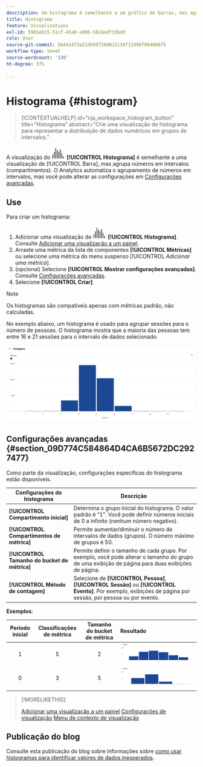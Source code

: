 ```yaml
---
description: Um histograma é semelhante a um gráfico de barras, mas agrupa os números em intervalos (grupos).
title: Histograma
feature: Visualizations
exl-id: 5901eb15-51cf-45a0-a80b-5824adf33bdd
role: User
source-git-commit: 5b441472a21db99728d012c19f12d98f984086f5
workflow-type: tm+mt
source-wordcount: '330'
ht-degree: 37%

---
```


# Histograma {#histogram}

<!-- markdownlint-disable MD034 -->

>[!CONTEXTUALHELP]
>id="cja_workspace_histogram_button"
>title="Histograma"
>abstract="Crie uma visualização de histograma para representar a distribuição de dados numéricos em grupos de intervalos."

<!-- markdownlint-enable MD034 -->


A visualização do ![Histograma](/help/assets/icons/Histogram.svg) **[!UICONTROL Histograma]** é semelhante a uma visualização de [!UICONTROL Barra], mas agrupa números em intervalos (compartimentos). O Analytics automatiza o agrupamento de números em intervalos, mas você pode alterar as configurações em [Configurações avançadas](#advanced-settings).

## Use 

Para criar um histograma:

1. Adicionar uma visualização de ![Histograma](/help/assets/icons/Histogram.svg) **[!UICONTROL Histograma]**. Consulte [Adicionar uma visualização a um painel](freeform-analysis-visualizations.md#add-visualizations-to-a-panel).
1. Arraste uma métrica da lista de componentes **[!UICONTROL Métricas]** ou selecione uma métrica do menu suspenso [!UICONTROL *Adicionar uma métrica*].
1. (opcional) Selecione **[!UICONTROL Mostrar configurações avançadas]**. Consulte [Configurações avançadas](#advanced-settings).
1. Selecione **[!UICONTROL Criar]**.

>[!NOTE]
>
>Os histogramas são compatíveis apenas com métricas padrão, não calculadas.

No exemplo abaixo, um histograma é usado para agrupar sessões para o número de pessoas. O histograma mostra que a maioria das pessoas tem entre 16 e 21 sessões para o intervalo de dados selecionado.

![](assets/histogram.png)

## Configurações avançadas {#section_09D774C584864D4CA6B5672DC2927477}

Como parte da visualização, configurações específicas do histograma estão disponíveis.

| Configurações do histograma | Descrição |
|---|---|
| **[!UICONTROL Compartimento inicial]** | Determina o grupo inicial do histograma. O valor padrão é “1”. Você pode definir números iniciais de 0 a infinito (nenhum número negativo). |
| **[!UICONTROL Compartimentos de métrica]** | Permite aumentar/diminuir o número de intervalos de dados (grupos). O número máximo de grupos é 50. |
| **[!UICONTROL Tamanho do bucket de métrica]** | Permite definir o tamanho de cada grupo. Por exemplo, você pode alterar o tamanho do grupo de uma exibição de página para duas exibições de página. |
| **[!UICONTROL Método de contagem]** | Selecione de **[!UICONTROL Pessoa]**, **[!UICONTROL Sessão]** ou **[!UICONTROL Evento]**. Por exemplo, exibições de página por sessão, por pessoa ou por evento. |

<!--Russ or Meike - Check Hit Type link above. -->

**Exemplos**:

| Período inicial | Classificações de métrica | Tamanho do bucket de métrica | Resultado |
|:----:|:--:|:--:|:--|
| 1 | 5 | 2 | ![Histograma, bloco inicial 1, compartimentos de métrica 5, tamanho do compartimento de métrica 2](assets/histogram-1-5-2.png) |
| 0 | 3 | 5 | ![Histograma, classificação inicial 0, classificações de métrica 3, tamanho de classificação de métrica 5](assets/histogram-0-3-5.png) |

>[!MORELIKETHIS]
>
>[Adicionar uma visualização a um painel](/help/analysis-workspace/visualizations/freeform-analysis-visualizations.md#add-visualizations-to-a-panel)
>[Configurações de visualização](/help/analysis-workspace/visualizations/freeform-analysis-visualizations.md#settings)
>[Menu de contexto de visualização](/help/analysis-workspace/visualizations/freeform-analysis-visualizations.md#context-menu)
>


## Publicação do blog

Consulte esta publicação do blog sobre informações sobre [como usar histogramas para identificar valores de dados inesperados](https://experienceleaguecommunities.adobe.com/t5/adobe-analytics-blogs/using-histograms-to-identify-unexpected-data-values/ba-p/596168).
